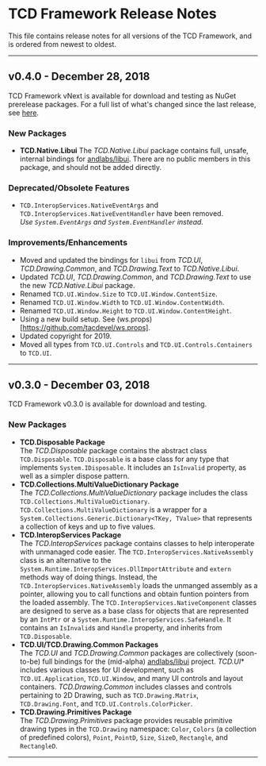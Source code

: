 <!--
The format of each version's release notes are:

## v[VERSION] - [MONTH] [DAY], [YEAR]

TCD Framework v[VERSION] is available for download and testing.

### New Packages

- **[NEW_PACKAGE_NAME] Package**
  [NEW_PACKAGE_DESCRIPTION]

### New Features

- **[NEW_FEATURE_SUMMARY]**
  [OPTIONAL_NEW_FEATURE_DESCRIPTION]

### Deprecated/Obsolete Features

- **[OBSOLETE_FEATURE]**
  [OBSOLETE_FEATURE_DESCRIPTION]

### Bug Fixes

- **[BUG_FIX_SUMMARY]**

### Improvements/Enhancements

- **[IMPROVEMENT_SUMMARY]**

---

-->

# TCD Framework Release Notes

This file contains release notes for all versions of the TCD Framework, and is ordered from newest to oldest.

---

## v0.4.0 - December 28, 2018

TCD Framework vNext is available for download and testing as NuGet prerelease packages.
For a full list of what's changed since the last release, see [here](https://github.com/tacdevel/tcdfx/compare/v0.3.0...v0.4.0).

### New Packages

- **TCD.Native.Libui**
  The *TCD.Native.Libui* package contains full, unsafe, internal bindings for [andlabs/libui](https://github.com/andlabs/libui). There are no public members in this package, and should not be added directly.

### Deprecated/Obsolete Features

- `TCD.InteropServices.NativeEventArgs` and `TCD.InteropServices.NativeEventHandler` have been removed.  
  *Use `System.EventArgs` and `System.EventHandler` instead.*

### Improvements/Enhancements

- Moved and updated the bindings for `libui` from *TCD.UI*, *TCD.Drawing.Common*, and *TCD.Drawing.Text* to *TCD.Native.Libui*.
- Updated *TCD.UI*, *TCD.Drawing.Common*, and *TCD.Drawing.Text* to use the new *TCD.Native.Libui* package.
- Renamed `TCD.UI.Window.Size` to `TCD.UI.Window.ContentSize`.
- Renamed `TCD.UI.Window.Width` to `TCD.UI.Window.ContentWidth`.
- Renamed `TCD.UI.Window.Height` to `TCD.UI.Window.ContentHeight`.
- Using a new build setup. See (ws.props)[https://github.com/tacdevel/ws.props].
- Updated copyright for 2019.
- Moved all types from `TCD.UI.Controls` and `TCD.UI.Controls.Containers` to `TCD.UI`.

---

## v0.3.0 - December 03, 2018

TCD Framework v0.3.0 is available for download and testing.

### New Packages

- **TCD.Disposable Package**  
  The *TCD.Disposable* package contains the abstract class `TCD.Disposable`. `TCD.Disposable` is a base class for any type that implements `System.IDisposable`. It includes an `IsInvalid` property, as well as a simpler dispose pattern.
- **TCD.Collections.MultiValueDictionary Package**  
  The *TCD.Collections.MultiValueDictionary* package includes the class `TCD.Collections.MultiValueDictionary`. `TCD.Collections.MultiValueDictionary` is a wrapper for a `System.Collections.Generic.Dictionary<TKey, TValue>` that represents a collection of keys and up to five values.
- **TCD.InteropServices Package**  
  The *TCD.InteropServices* package contains classes to help interoperate with unmanaged code easier. The `TCD.InteropServices.NativeAssembly` class is an alternative to the `System.Runtime.InteropServices.DllImportAttribute` and `extern` methods way of doing things. Instead, the `TCD.InteropServices.NativeAssembly` loads the unmanged assembly as a pointer, allowing you to call functions and obtain funtion pointers from the loaded assembly. The `TCD.InteropServices.NativeComponent` classes are designed to serve as a base class for objects that are represented by an `IntPtr` or a `System.Runtime.InteropServices.SafeHandle`. It contains an `IsInvalid`s and `Handle` property, and inherits from `TCD.Disposable`.
- **TCD.UI/TCD.Drawing.Common Packages**  
  The *TCD.UI* and *TCD.Drawing.Common* packages are collectively (soon-to-be) full bindings for the (mid-alpha) [andlabs/libui](https://github.com/andlabs/libui) project. *TCD.UI** includes various classes for UI development, such as `TCD.UI.Application`, `TCD.UI.Window`, and many UI controls and layout containers. *TCD.Drawing.Common* includes classes and controls pertaining to 2D Drawing, such as `TCD.Drawing.Matrix`, `TCD.Drawing.Font`, and `TCD.UI.Controls.ColorPicker`.
- **TCD.Drawing.Primitives Package**  
  The *TCD.Drawing.Primitives* package provides reusable primitive drawing types in the `TCD.Drawing` namespace: `Color`, `Colors` (a collection of predefined colors), `Point`, `PointD`, `Size`, `SizeD`, `Rectangle`, and `RectangleD`.

---